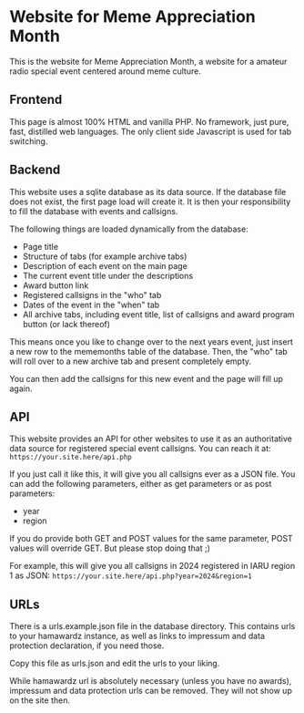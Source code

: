 # Website for Meme Appreciation Month
This is the website for Meme Appreciation Month, a website for a amateur radio special event centered around meme culture.

## Frontend
This page is almost 100% HTML and vanilla PHP. No framework, just pure, fast, distilled web languages. The only client side Javascript is used for tab switching.

## Backend
This website uses a sqlite database as its data source. If the database file does not exist, the first page load will create it. It is then your responsibility to fill the database with events and callsigns.

The following things are loaded dynamically from the database:
- Page title
- Structure of tabs (for example archive tabs)
- Description of each event on the main page
- The current event title under the descriptions
- Award button link
- Registered callsigns in the "who" tab
- Dates of the event in the "when" tab
- All archive tabs, including event title, list of callsigns and award program button (or lack thereof)

This means once you like to change over to the next years event, just insert a new row to the mememonths table of the database. Then, the "who" tab will roll over to a new archive tab and present completely empty. 

You can then add the callsigns for this new event and the page will fill up again.

## API
This website provides an API for other websites to use it as an authoritative data source for registered special event callsigns. 
You can reach it at: ```https://your.site.here/api.php```

If you just call it like this, it will give you all callsigns ever as a JSON file. 
You can add the following parameters, either as get parameters or as post parameters: 
- year
- region

If you do provide both GET and POST values for the same parameter, POST values will override GET. But please stop doing that ;)

For example, this will give you all callsigns in 2024 registered in IARU region 1 as JSON:
```https://your.site.here/api.php?year=2024&region=1```

## URLs
There is a urls.example.json file in the database directory. This contains urls to your hamawardz instance, as well as links to impressum and data protection declaration, if you need those. 

Copy this file as urls.json and edit the urls to your liking.

While hamawardz url is absolutely necessary (unless you have no awards), impressum and data protection urls can be removed. They will not show up on the site then.
